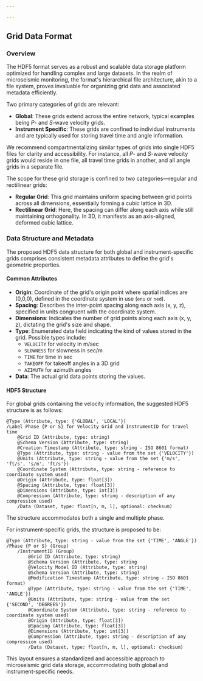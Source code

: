 ```yaml
---

---
```


## Grid Data Format

### Overview

The HDF5 format serves as a robust and scalable data storage platform optimized for handling complex and large datasets. In the realm of microseismic monitoring, the format's hierarchical file architecture, akin to a file system, proves invaluable for organizing grid data and associated metadata efficiently.

Two primary categories of grids are relevant:
- **Global**: These grids extend across the entire network, typical examples being *P*- and *S*-wave velocity grids.
- **Instrument Specific**: These grids are confined to individual instruments and are typically used for storing travel time and angle information.

We recommend compartmentalizing similar types of grids into single HDF5 files for clarity and accessibility. For instance, all *P*- and *S*-wave velocity grids would reside in one file, all travel time grids in another, and all angle grids in a separate file.

The scope for these grid storage is confined to two categories—regular and rectilinear grids:
- **Regular Grid**: This grid maintains uniform spacing between grid points across all dimensions, essentially forming a cubic lattice in 3D.
- **Rectilinear Grid**: Here, the spacing can differ along each axis while still maintaining orthogonality. In 3D, it manifests as an axis-aligned, deformed cubic lattice.

### Data Structure and Metadata

The proposed HDF5 data structure for both global and instrument-specific grids comprises consistent metadata attributes to define the grid's geometric properties.

#### Common Attributes

- **Origin**: Coordinate of the grid's origin point where spatial indices are (0,0,0), defined in the coordinate system in use (`enu` or `ned`).
- **Spacing**: Describes the inter-point spacing along each axis (x, y, z), specified in units congruent with the coordinate system.
- **Dimensions**: Indicates the number of grid points along each axis (x, y, z), dictating the grid's size and shape.
- **Type**: Enumerated data field indicating the kind of values stored in the grid. Possible types include:
  - `VELOCITY` for velocity in m/sec
  - `SLOWNESS` for slowness in sec/m
  - `TIME` for time in sec
  - `TAKEOFF` for takeoff angles in a 3D grid
  - `AZIMUTH` for azimuth angles
- **Data**: The actual grid data points storing the values.

#### HDF5 Structure

For global grids containing the velocity information, the suggested HDF5 structure is as follows:

```	
@Type (Attribute, type: {'GLOBAL', 'LOCAL'})
/Label Phase {P or S} for Velocity Grid and InstrumentID for travel time 
    @Grid ID (Attribute, type: string)
    @Schema Version (Attribute, type: string)
    @Creation Timestamp (Attribute, type: string - ISO 8601 format)
    @Type (Attribute, type: string - value from the set {'VELOCITY'})
    @Units (Attribute, type: string - value from the set {'m/s', 'ft/s', 's/m', 'ft/s'})
    @Coordinate System (Attribute, type: string - reference to coordinate system used)
    @Origin (Attribute, type: float[3])
    @Spacing (Attribute, type: float[3])
    @Dimensions (Attribute, type: int[3])
    @Compression (Attribute, type: string - description of any compression used)
    /Data (Dataset, type: float[n, m, l], optional: checksum)
```

The structure accommodates both a single and multiple phase.

For instrument-specific grids, the structure is proposed to be:

```
@Type (Attribute, type: string - value from the set {'TIME', 'ANGLE'})
/Phase {P or S} (Group)
	/InstrumentID (Group)
	    @Grid ID (Attribute, type: string)
	    @Schema Version (Attribute, type: string
	    @Velocity Model ID (Attribute, type: string)
	    @Schema Version (Attribute, type: string)
	    @Modification Timestamp (Attribute, type: string - ISO 8601 format)
	    @Type (Attribute, type: string - value from the set {'TIME', 'ANGLE'})
	    @Units (Attribute, type: string - value from the set {'SECOND', 'DEGREES'})
	    @Coordinate System (Attribute, type: string - reference to coordinate system used)
	    @Origin (Attribute, type: float[3])
	    @Spacing (Attribute, type: float[3])
	    @Dimensions (Attribute, type: int[3])
	    @Compression (Attribute, type: string - description of any compression used)
	    /Data (Dataset, type: float[n, m, l], optional: checksum)
```

This layout ensures a standardized and accessible approach to microseismic grid data storage, accommodating both global and instrument-specific needs.

<!--stackedit_data:
eyJoaXN0b3J5IjpbMTI4OTgxOTk1LC0xMzM2ODk5MDQxLC0yMD
czMDAwMzUxLC0yMTAwNTM2MTAxLC0xODU0ODgwNTI5LDc3MzU0
NTU0OSwtMjAyNjcyMDAyNywyMDg0MTczOTgzLC0yNTA5NDAyNj
QsMTgwMTM1NDQ4NCwxMzY2OTkwNTg0LDIwOTUwOTk0NTAsLTEx
MjY3MjE0NjUsOTU2NDA5NzQsMjEyNDIyMzU2MywtMTQ5NjgzMD
kwNSwzOTkyNjc1ODUsLTIxNDQ3MDg5NThdfQ==
-->